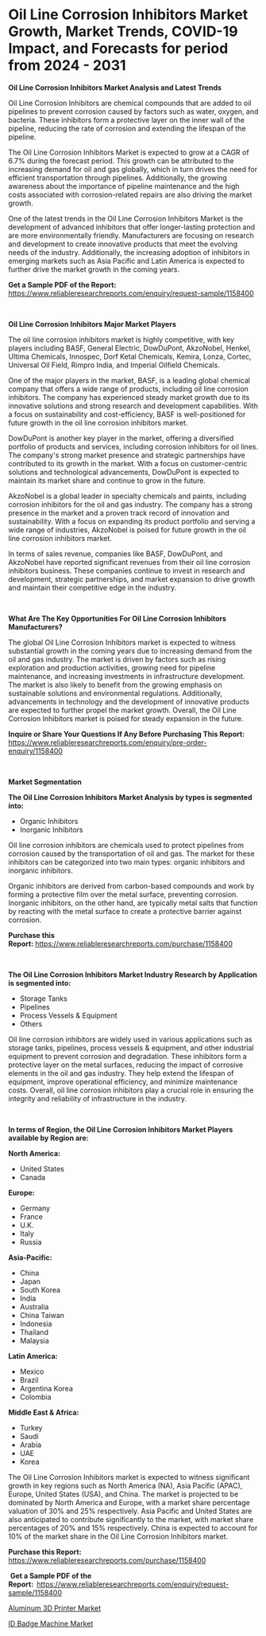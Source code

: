 <p><h1>Oil Line Corrosion Inhibitors Market Growth, Market Trends, COVID-19 Impact, and Forecasts for period from 2024 - 2031</h1></p><p><strong>Oil Line Corrosion Inhibitors Market Analysis and Latest Trends</strong></p>
<p><p>Oil Line Corrosion Inhibitors are chemical compounds that are added to oil pipelines to prevent corrosion caused by factors such as water, oxygen, and bacteria. These inhibitors form a protective layer on the inner wall of the pipeline, reducing the rate of corrosion and extending the lifespan of the pipeline.</p><p>The Oil Line Corrosion Inhibitors Market is expected to grow at a CAGR of 6.7% during the forecast period. This growth can be attributed to the increasing demand for oil and gas globally, which in turn drives the need for efficient transportation through pipelines. Additionally, the growing awareness about the importance of pipeline maintenance and the high costs associated with corrosion-related repairs are also driving the market growth.</p><p>One of the latest trends in the Oil Line Corrosion Inhibitors Market is the development of advanced inhibitors that offer longer-lasting protection and are more environmentally friendly. Manufacturers are focusing on research and development to create innovative products that meet the evolving needs of the industry. Additionally, the increasing adoption of inhibitors in emerging markets such as Asia Pacific and Latin America is expected to further drive the market growth in the coming years.</p></p>
<p><strong>Get a Sample PDF of the Report:&nbsp;</strong> <a href="https://www.reliableresearchreports.com/enquiry/request-sample/1158400">https://www.reliableresearchreports.com/enquiry/request-sample/1158400</a></p>
<p>&nbsp;</p>
<p><strong>Oil Line Corrosion Inhibitors Major Market Players</strong></p>
<p><p>The oil line corrosion inhibitors market is highly competitive, with key players including BASF, General Electric, DowDuPont, AkzoNobel, Henkel, Ultima Chemicals, Innospec, Dorf Ketal Chemicals, Kemira, Lonza, Cortec, Universal Oil Field, Rimpro India, and Imperial Oilfield Chemicals.</p><p>One of the major players in the market, BASF, is a leading global chemical company that offers a wide range of products, including oil line corrosion inhibitors. The company has experienced steady market growth due to its innovative solutions and strong research and development capabilities. With a focus on sustainability and cost-efficiency, BASF is well-positioned for future growth in the oil line corrosion inhibitors market.</p><p>DowDuPont is another key player in the market, offering a diversified portfolio of products and services, including corrosion inhibitors for oil lines. The company's strong market presence and strategic partnerships have contributed to its growth in the market. With a focus on customer-centric solutions and technological advancements, DowDuPont is expected to maintain its market share and continue to grow in the future.</p><p>AkzoNobel is a global leader in specialty chemicals and paints, including corrosion inhibitors for the oil and gas industry. The company has a strong presence in the market and a proven track record of innovation and sustainability. With a focus on expanding its product portfolio and serving a wide range of industries, AkzoNobel is poised for future growth in the oil line corrosion inhibitors market.</p><p>In terms of sales revenue, companies like BASF, DowDuPont, and AkzoNobel have reported significant revenues from their oil line corrosion inhibitors business. These companies continue to invest in research and development, strategic partnerships, and market expansion to drive growth and maintain their competitive edge in the industry.</p></p>
<p>&nbsp;</p>
<p><strong>What Are The Key Opportunities For Oil Line Corrosion Inhibitors Manufacturers?</strong></p>
<p><p>The global Oil Line Corrosion Inhibitors market is expected to witness substantial growth in the coming years due to increasing demand from the oil and gas industry. The market is driven by factors such as rising exploration and production activities, growing need for pipeline maintenance, and increasing investments in infrastructure development. The market is also likely to benefit from the growing emphasis on sustainable solutions and environmental regulations. Additionally, advancements in technology and the development of innovative products are expected to further propel the market growth. Overall, the Oil Line Corrosion Inhibitors market is poised for steady expansion in the future.</p></p>
<p><strong>Inquire or Share Your Questions If Any Before Purchasing This Report:</strong> <a href="https://www.reliableresearchreports.com/enquiry/pre-order-enquiry/1158400">https://www.reliableresearchreports.com/enquiry/pre-order-enquiry/1158400</a></p>
<p>&nbsp;</p>
<p><strong>Market Segmentation</strong></p>
<p><strong>The Oil Line Corrosion Inhibitors Market Analysis by types is segmented into:</strong></p>
<p><ul><li>Organic Inhibitors</li><li>Inorganic Inhibitors</li></ul></p>
<p><p>Oil line corrosion inhibitors are chemicals used to protect pipelines from corrosion caused by the transportation of oil and gas. The market for these inhibitors can be categorized into two main types: organic inhibitors and inorganic inhibitors. </p><p>Organic inhibitors are derived from carbon-based compounds and work by forming a protective film over the metal surface, preventing corrosion. Inorganic inhibitors, on the other hand, are typically metal salts that function by reacting with the metal surface to create a protective barrier against corrosion.</p></p>
<p><strong>Purchase this Report:&nbsp;</strong><a href="https://www.reliableresearchreports.com/purchase/1158400">https://www.reliableresearchreports.com/purchase/1158400</a></p>
<p>&nbsp;</p>
<p><strong>The Oil Line Corrosion Inhibitors Market Industry Research by Application is segmented into:</strong></p>
<p><ul><li>Storage Tanks</li><li>Pipelines</li><li>Process Vessels & Equipment</li><li>Others</li></ul></p>
<p><p>Oil line corrosion inhibitors are widely used in various applications such as storage tanks, pipelines, process vessels & equipment, and other industrial equipment to prevent corrosion and degradation. These inhibitors form a protective layer on the metal surfaces, reducing the impact of corrosive elements in the oil and gas industry. They help extend the lifespan of equipment, improve operational efficiency, and minimize maintenance costs. Overall, oil line corrosion inhibitors play a crucial role in ensuring the integrity and reliability of infrastructure in the industry.</p></p>
<p>&nbsp;</p>
<p><strong>In terms of Region, the Oil Line Corrosion Inhibitors Market Players available by Region are:</strong></p>
<p>
    <p> <strong> North America: </strong>
        <ul>
            <li>United States</li>
            <li>Canada</li>
        </ul>
        </p> 
    <p> <strong> Europe: </strong>
        <ul>
            <li>Germany</li>
            <li>France</li>
            <li>U.K.</li>
            <li>Italy</li>
            <li>Russia</li>
        </ul>
        </p> 
    <p> <strong> Asia-Pacific: </strong>
        <ul>
            <li>China</li>
            <li>Japan</li>
            <li>South Korea</li>
            <li>India</li>
            <li>Australia</li>
            <li>China Taiwan</li>
            <li>Indonesia</li>
            <li>Thailand</li>
            <li>Malaysia</li>
        </ul>
        </p> 
    <p> <strong> Latin America: </strong>
        <ul>
            <li>Mexico</li>
            <li>Brazil</li>
            <li>Argentina Korea</li>
            <li>Colombia</li>
        </ul>
        </p> 
    <p> <strong> Middle East & Africa: </strong>
        <ul>
            <li>Turkey</li>
            <li>Saudi</li>
            <li>Arabia</li>
            <li>UAE</li>
            <li>Korea</li>
        </ul>
    </p>
    </p>
<p><p>The Oil Line Corrosion Inhibitors market is expected to witness significant growth in key regions such as North America (NA), Asia Pacific (APAC), Europe, United States (USA), and China. The market is projected to be dominated by North America and Europe, with a market share percentage valuation of 30% and 25% respectively. Asia Pacific and United States are also anticipated to contribute significantly to the market, with market share percentages of 20% and 15% respectively. China is expected to account for 10% of the market share in the Oil Line Corrosion Inhibitors market.</p></p>
<p><strong>Purchase this Report: </strong><a href="https://www.reliableresearchreports.com/purchase/1158400">https://www.reliableresearchreports.com/purchase/1158400</a></p>
<p>&nbsp;<strong>Get a Sample PDF of the Report:&nbsp;&nbsp;</strong><a href="https://www.reliableresearchreports.com/enquiry/request-sample/1158400">https://www.reliableresearchreports.com/enquiry/request-sample/1158400</a></p>
<p><strong></strong></p>
<p><p><a href="https://medium.com/@maevemoen/aluminum-3d-printer-market-competitive-analysis-market-trends-and-forecast-to-2031-5bf15ad3cdbc">Aluminum 3D Printer Market</a></p><p><a href="https://medium.com/@maevemoen/id-badge-machine-market-outlook-industry-overview-and-forecast-2024-to-2031-a340fe2612fe">ID Badge Machine Market</a></p></p>
